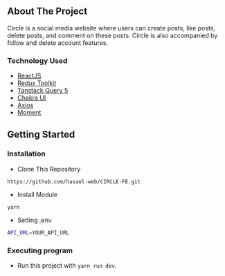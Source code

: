 <!-- ABOUT THE PROJECT -->

## About The Project

Circle is a social media website where users can create posts, like posts, delete posts, and comment on these posts. Circle is also accompanied by follow and delete account features.

### Technology Used

- [ReactJS](https://react.dev/)
- [Redux Toolkit](https://redux-toolkit.js.org/)
- [Tanstack Query 5](https://tanstack.com/query/v5/)
- [Chakra UI](https://chakra-ui.com/)
- [Axios](https://github.com/axios/axios)
- [Moment](https://momentjs.com/)

<!-- GETTING STARTED -->

## Getting Started

### Installation

- Clone This Repository

`https://github.com/hasael-web/CIRCLE-FE.git`

- Install Module

`yarn`

- Setting .env

```bash
API_URL=YOUR_API_URL
```

### Executing program

- Run this project with `yarn run dev`.
